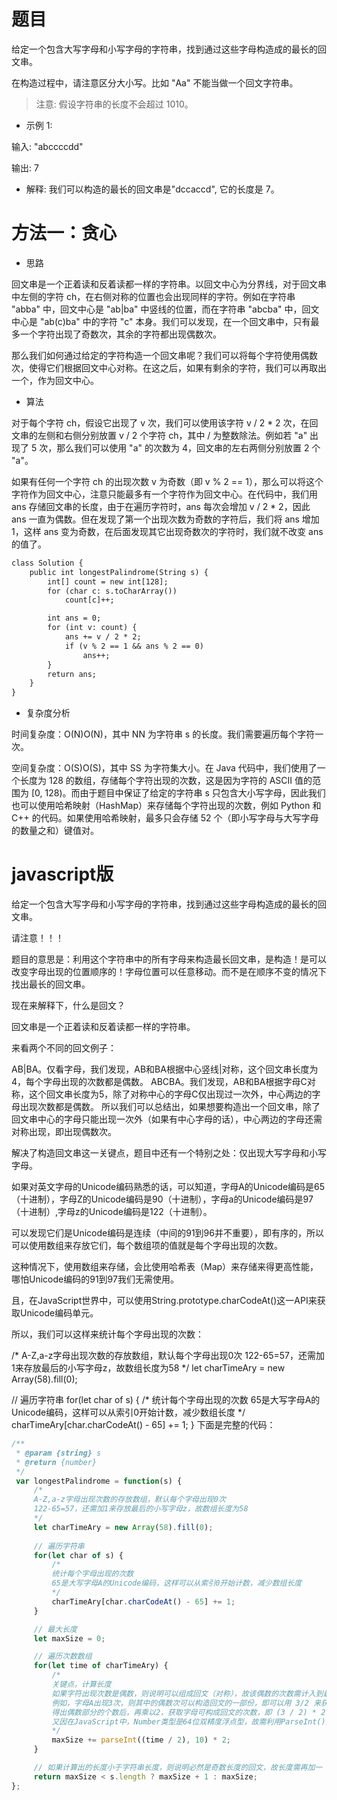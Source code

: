 # 题目

给定一个包含大写字母和小写字母的字符串，找到通过这些字母构造成的最长的回文串。

在构造过程中，请注意区分大小写。比如 "Aa" 不能当做一个回文字符串。

> 注意:
> 假设字符串的长度不会超过 1010。

- 示例 1:

输入:
"abccccdd"

输出:
7

- 解释:
我们可以构造的最长的回文串是"dccaccd", 它的长度是 7。

# 方法一：贪心

- 思路

回文串是一个正着读和反着读都一样的字符串。以回文中心为分界线，对于回文串中左侧的字符 ch，在右侧对称的位置也会出现同样的字符。例如在字符串 "abba" 中，回文中心是 "ab|ba" 中竖线的位置，而在字符串 "abcba" 中，回文中心是 "ab(c)ba" 中的字符 "c" 本身。我们可以发现，在一个回文串中，只有最多一个字符出现了奇数次，其余的字符都出现偶数次。

那么我们如何通过给定的字符构造一个回文串呢？我们可以将每个字符使用偶数次，使得它们根据回文中心对称。在这之后，如果有剩余的字符，我们可以再取出一个，作为回文中心。

- 算法

对于每个字符 ch，假设它出现了 v 次，我们可以使用该字符 v / 2 * 2 次，在回文串的左侧和右侧分别放置 v / 2 个字符 ch，其中 / 为整数除法。例如若 "a" 出现了 5 次，那么我们可以使用 "a" 的次数为 4，回文串的左右两侧分别放置 2 个 "a"。

如果有任何一个字符 ch 的出现次数 v 为奇数（即 v % 2 == 1），那么可以将这个字符作为回文中心，注意只能最多有一个字符作为回文中心。在代码中，我们用 ans 存储回文串的长度，由于在遍历字符时，ans 每次会增加 v / 2 * 2，因此 ans 一直为偶数。但在发现了第一个出现次数为奇数的字符后，我们将 ans 增加 1，这样 ans 变为奇数，在后面发现其它出现奇数次的字符时，我们就不改变 ans 的值了。

```jsp
class Solution {
    public int longestPalindrome(String s) {
        int[] count = new int[128];
        for (char c: s.toCharArray())
            count[c]++;

        int ans = 0;
        for (int v: count) {
            ans += v / 2 * 2;
            if (v % 2 == 1 && ans % 2 == 0)
                ans++;
        }
        return ans;
    }
}
```

- 复杂度分析

时间复杂度：O(N)O(N)，其中 NN 为字符串 s 的长度。我们需要遍历每个字符一次。

空间复杂度：O(S)O(S)，其中 SS 为字符集大小。在 Java 代码中，我们使用了一个长度为 128 的数组，存储每个字符出现的次数，这是因为字符的 ASCII 值的范围为 [0, 128)。而由于题目中保证了给定的字符串 s 只包含大小写字母，因此我们也可以使用哈希映射（HashMap）来存储每个字符出现的次数，例如 Python 和 C++ 的代码。如果使用哈希映射，最多只会存储 52 个（即小写字母与大写字母的数量之和）键值对。

# javascript版

给定一个包含大写字母和小写字母的字符串，找到通过这些字母构造成的最长的回文串。

请注意！！！

题目的意思是：利用这个字符串中的所有字母来构造最长回文串，是构造！是可以改变字母出现的位置顺序的！字母位置可以任意移动。而不是在顺序不变的情况下找出最长的回文串。

现在来解释下，什么是回文？

回文串是一个正着读和反着读都一样的字符串。

来看两个不同的回文例子：

AB|BA。仅看字母，我们发现，AB和BA根据中心竖线|对称，这个回文串长度为4，每个字母出现的次数都是偶数。
ABCBA。我们发现，AB和BA根据字母C对称，这个回文串长度为5，除了对称中心的字母C仅出现过一次外，中心两边的字母出现次数都是偶数。
所以我们可以总结出，如果想要构造出一个回文串，除了回文串中心的字母只能出现一次外（如果有中心字母的话），中心两边的字母还需对称出现，即出现偶数次。

解决了构造回文串这一关键点，题目中还有一个特别之处：仅出现大写字母和小写字母。

如果对英文字母的Unicode编码熟悉的话，可以知道，字母A的Unicode编码是65（十进制），字母Z的Unicode编码是90（十进制），字母a的Unicode编码是97（十进制）,字母z的Unicode编码是122（十进制）。

可以发现它们是Unicode编码是连续（中间的91到96并不重要），即有序的，所以可以使用数组来存放它们，每个数组项的值就是每个字母出现的次数。

这种情况下，使用数组来存储，会比使用哈希表（Map）来存储来得更高性能，哪怕Unicode编码的91到97我们无需使用。

且，在JavaScript世界中，可以使用String.prototype.charCodeAt()这一API来获取Unicode编码单元。

所以，我们可以这样来统计每个字母出现的次数：

/*
A-Z,a-z字母出现次数的存放数组，默认每个字母出现0次
122-65=57，还需加1来存放最后的小写字母z，故数组长度为58
*/
let charTimeAry = new Array(58).fill(0);
  
// 遍历字符串
for(let char of s) {
    /*
    统计每个字母出现的次数
    65是大写字母A的Unicode编码，这样可以从索引0开始计数，减少数组长度
    */
    charTimeAry[char.charCodeAt() - 65] += 1;
}
下面是完整的代码：

```javascript
/**
 * @param {string} s
 * @return {number}
 */
 var longestPalindrome = function(s) {
     /*
     A-Z,a-z字母出现次数的存放数组，默认每个字母出现0次
     122-65=57，还需加1来存放最后的小写字母z，故数组长度为58
     */
     let charTimeAry = new Array(58).fill(0);
     
     // 遍历字符串
     for(let char of s) {
         /*
         统计每个字母出现的次数
         65是大写字母A的Unicode编码，这样可以从索引0开始计数，减少数组长度
         */
         charTimeAry[char.charCodeAt() - 65] += 1;
     }

     // 最大长度
     let maxSize = 0;

     // 遍历次数数组
     for(let time of charTimeAry) {
         /*
         关键点，计算长度
         如果字符出现次数是偶数，则说明可以组成回文（对称），故该偶数的次数需计入到最大长度中
         例如，字母A出现3次，则其中的偶数次可以构造回文的一部份，即可以用 3/2 来获取有几个偶数部分。
         得出偶数部分的个数后，再乘以2，获取字母可构成回文的次数，即 (3 / 2) * 2
         又因在JavaScript中，Number类型是64位双精度浮点型，故需利用ParseInt()这一API来取整
         */
         maxSize += parseInt((time / 2), 10) * 2; 
     }

     // 如果计算出的长度小于字符串长度，则说明必然是奇数长度的回文，故长度需再加一
     return maxSize < s.length ? maxSize + 1 : maxSize;
};
```
